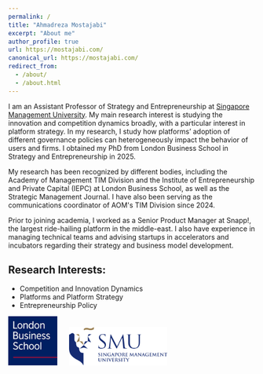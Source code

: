```yaml
---
permalink: /
title: "Ahmadreza Mostajabi"
excerpt: "About me"
author_profile: true
url: https://mostajabi.com/
canonical_url: https://mostajabi.com/
redirect_from: 
  - /about/
  - /about.html
---
```


I am an Assistant Professor of Strategy and Entrepreneurship at [Singapore Management University](https://www.smu.edu.sg/). My main research interest is studying the innovation and competition dynamics broadly, with a particular interest in platform strategy. In my research, I study how platforms’ adoption of different governance policies can heterogeneously impact the behavior of users and firms. I obtained my PhD from London Business School in Strategy and Entrepreneurship in 2025.

My research has been recognized by different bodies, including the Academy of Management TIM Division and the Institute of Entrepreneurship and Private Capital (IEPC) at London Business School, as well as the Strategic Management Journal. I have also been serving as the communications coordinator of AOM's TIM Division since 2024.

Prior to joining academia, I worked as a Senior Product Manager at Snapp!, the largest ride-hailing platform in the middle-east. I also have experience in managing technical teams and advising startups in accelerators and incubators regarding their strategy and business model development.

Research Interests:
---
* Competition and Innovation Dynamics
* Platforms and Platform Strategy
* Entrepreneurship Policy

<!-- ![](images/lbs.jpg)
![](images/smu.png) -->

<p>
  <img src="images/lbs.jpg" alt="University 1" width="100" height="auto" style="margin-right: 20px;">
  <img src="images/smu.png" alt="University 2" width="200" height="auto">
</p>



